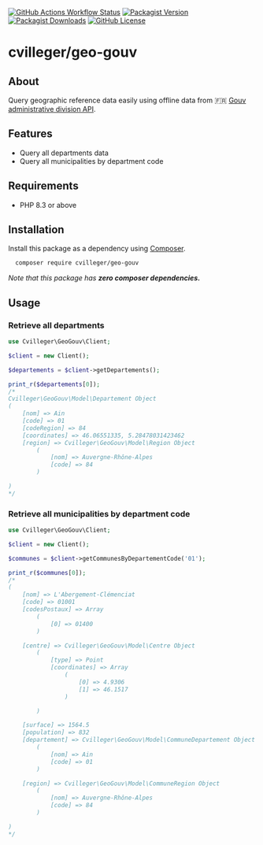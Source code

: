 [![GitHub Actions Workflow Status](https://img.shields.io/github/actions/workflow/status/cvilleger/geo-gouv/ci.yml?style=for-the-badge&branch=main)](https://github.com/cvilleger/geo-gouv/actions/workflows/ci.yml)
[![Packagist Version](https://img.shields.io/packagist/v/cvilleger/geo-gouv?style=for-the-badge)](https://packagist.org/packages/cvilleger/geo-gouv)
[![Packagist Downloads](https://img.shields.io/packagist/dt/cvilleger/geo-gouv?style=for-the-badge)](https://packagist.org/packages/cvilleger/geo-gouv)
[![GitHub License](https://img.shields.io/github/license/cvilleger/geo-gouv?style=for-the-badge)](https://github.com/cvilleger/geo-gouv?tab=MIT-1-ov-file#readme)

# cvilleger/geo-gouv

## About

Query geographic reference data easily using offline data from 🇫🇷 [Gouv administrative division API](https://geo.api.gouv.fr/decoupage-administratif).

## Features

- Query all departments data
- Query all municipalities by department code

## Requirements

- PHP 8.3 or above

## Installation

Install this package as a dependency using [Composer](https://getcomposer.org).

``` bash
  composer require cvilleger/geo-gouv
```
*Note that this package has **zero composer dependencies.***

## Usage

### Retrieve all departments

``` php
use Cvilleger\GeoGouv\Client;

$client = new Client();

$departements = $client->getDepartements();

print_r($departements[0]);
/*
Cvilleger\GeoGouv\Model\Departement Object
(
    [nom] => Ain
    [code] => 01
    [codeRegion] => 84
    [coordinates] => 46.06551335, 5.28478031423462
    [region] => Cvilleger\GeoGouv\Model\Region Object
        (
            [nom] => Auvergne-Rhône-Alpes
            [code] => 84
        )

)
*/
```

### Retrieve all municipalities by department code

``` php
use Cvilleger\GeoGouv\Client;

$client = new Client();

$communes = $client->getCommunesByDepartementCode('01');

print_r($communes[0]);
/*
(
    [nom] => L'Abergement-Clémenciat
    [code] => 01001
    [codesPostaux] => Array
        (
            [0] => 01400
        )

    [centre] => Cvilleger\GeoGouv\Model\Centre Object
        (
            [type] => Point
            [coordinates] => Array
                (
                    [0] => 4.9306
                    [1] => 46.1517
                )

        )

    [surface] => 1564.5
    [population] => 832
    [departement] => Cvilleger\GeoGouv\Model\CommuneDepartement Object
        (
            [nom] => Ain
            [code] => 01
        )

    [region] => Cvilleger\GeoGouv\Model\CommuneRegion Object
        (
            [nom] => Auvergne-Rhône-Alpes
            [code] => 84
        )

)
*/
```
